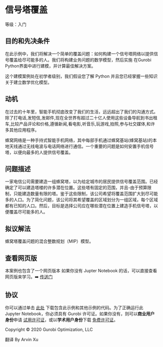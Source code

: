# 信号塔覆盖

等级：入门

## 目的和先决条件

在此示例中，我们将解决一个简单的覆盖问题：如何构建一个信号塔网络以提供信号覆盖给尽可能多的人。我们将构建业务问题的数学模型，然后实施 在Gurobi Python界面中进行建模，并计算最佳解决方案。

这个建模案例处在初学者级别，我们假设您了解 Python 并且您已经掌握一些知识关于建立数学优化模型。

## 动机

在过去的十年里，智能手机彻底改变了我们的生活，远远超出了我们的沟通方式。除了打电话,发短信,发邮件,现在全世界有超过二十亿人使用这些设备导航到书出租车,比较产品评论和价格,遵循新闻,看电影,听音乐,玩游戏,拍照,参与社交媒体,和许多其他应用程序。

蜂窝网络是一种手持式智能手机网络，其中每部手机通过蜂窝基站(蜂窝基站)的本地天线通过无线电波与电话网络进行通信。一个重要的问题是如何安置手机信号塔，以便向最多的人提供信号覆盖。

## 问题描述

一家电信公司需要建造一组蜂窝塔，以为给定城市的居民提供信号覆盖范围。已经确定了可以建造塔楼的许多潜在位置。这些塔有固定的范围，并且-由于预算限制，只能建造数量有限的塔。鉴于这些限制，该公司希望将覆盖范围扩大到尽可能多的人口。为了简化问题，该公司将其希望覆盖的区域划分为一组区域，每个区域都有已知的人口。然后，目标是选择公司应在哪些潜在位置上建造手机信号塔，以便覆盖尽可能多的人。

## 拟议解法

蜂窝塔覆盖问题的混合整数规划（MIP）模型。

## 查看网页版

本案例也包含了一个网页版本 如果你没有 Jupter Notebook  的话，可以直接查看网页版来学习。➡️ [传送门](https://arvinxx.github.io/gurobi-official-examples/cell-tower-coverage)

## 协议

你可以通过单击 [此处](https://github.com/arvinxx/gurobi-and-mathematical-modeling/archive/master.zip) 下载包含此示例和其他示例的代码。为了正确运行此 Jupyter Notebook，你必须具有 Gurobi 许可证。如果你没有，则可以**商业用户身份**申请 [试用许可证](https://www.gurobi.com/downloads/request-an-evaluation-license/)，或以**学术用户身份**下载 [免费许可证](https://www.gurobi.com/academia/academic-program-and-licenses)。

Copyright © 2020 Gurobi Optimization, LLC

翻译 By Arvin Xu